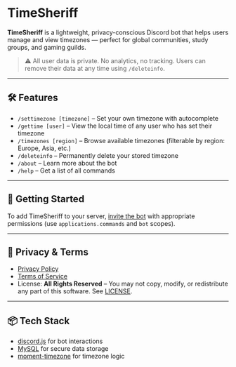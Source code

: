 # TimeSheriff

**TimeSheriff** is a lightweight, privacy-conscious Discord bot that helps users manage and view timezones — perfect for global communities, study groups, and gaming guilds.

> ⚠️ All user data is private. No analytics, no tracking. Users can remove their data at any time using `/deleteinfo`.

---

## 🛠 Features

- `/settimezone [timezone]` – Set your own timezone with autocomplete
- `/gettime [user]` – View the local time of any user who has set their timezone
- `/timezones [region]` – Browse available timezones (filterable by region: Europe, Asia, etc.)
- `/deleteinfo` – Permanently delete your stored timezone
- `/about` – Learn more about the bot
- `/help` – Get a list of all commands

---

## 🚀 Getting Started

To add TimeSheriff to your server, [invite the bot](https://discord.com/oauth2/authorize?client_id=1396929073107832933) with appropriate permissions (use `applications.commands` and `bot` scopes).

---

## 🔐 Privacy & Terms

- [Privacy Policy](./PRIVACY.md)
- [Terms of Service](./TERMS.md)
- License: **All Rights Reserved** – You may not copy, modify, or redistribute any part of this software. See [LICENSE](./LICENSE).

---

## 📦 Tech Stack

- [discord.js](https://discord.js.org/) for bot interactions
- [MySQL](https://www.mysql.com/) for secure data storage
- [moment-timezone](https://momentjs.com/timezone/) for timezone logic
